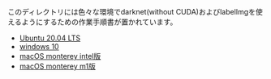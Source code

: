 このディレクトリには色々な環境でdarknet(without CUDA)およびlabelImgを使えるようにするための作業手順書が置かれています。

- [Ubuntu 20.04 LTS](ubuntu20.md)
- [windows 10](windows10.md)
- [macOS monterey intel版](intelMacMonterey.md)
- [macOS monterey m1版](m1MacMonterey.md)
